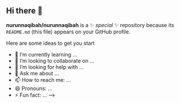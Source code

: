 ## Hi there 👋


**nurunnaqibah/nurunnaqibah** is a ✨ _special_ ✨ repository because its `README.md` (this file) appears on your GitHub profile.

Here are some ideas to get you start
- 🌱 I’m currently learning ...
- 👯 I’m looking to collaborate on ...
- 🤔 I’m looking for help with ...
- 💬 Ask me about ...
- 📫 How to reach me: ...
- 😄 Pronouns: ...
- ⚡ Fun fact: ...
-->
